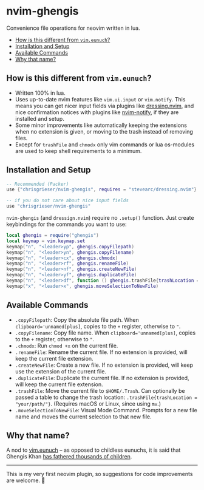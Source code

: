 # nvim-ghengis
Convenience file operations for neovim written in lua. 

<!--toc:start-->
- [How is this different from `vim.eunuch`?](#how-is-this-different-from-vimeunuch)
- [Installation and Setup](#installation-and-setup)
- [Available Commands](#available-commands)
- [Why that name?](#why-that-name)
<!--toc:end-->

## How is this different from `vim.eunuch`?
- Written 100% in lua.
- Uses up-to-date nvim features like `vim.ui.input` or `vim.notify`. This means you can get nicer input fields via plugins like [dressing.nvim](https://github.com/stevearc/dressing.nvim), and nice confirmation notices with plugins like [nvim-notify](https://github.com/rcarriga/nvim-notify), if they are installed and setup.
- Some minor improvements like automatically keeping the extensions when no extension is given, or moving to the trash instead of removing files.
- Except for `trashFile` and `chmodx` only vim commands or lua os-modules are used to keep shell requirements to a minimum. 

## Installation and Setup

```lua
-- Recommended (Packer)
use {"chrisgrieser/nvim-ghengis", requires = "stevearc/dressing.nvim"}

-- if you do not care about nice input fields
use "chrisgrieser/nvim-ghengis"
```

`nvim-ghengis` (and `dressign.nvim`) require no `.setup()` function. Just create keybindings for the commands you want to use:

```lua
local ghengis = require("ghengis")
local keymap = vim.keymap.set
keymap("n", "<leader>yp", ghengis.copyFilepath)
keymap("n", "<leader>yn", ghengis.copyFilename)
keymap("n", "<leader>cx", ghengis.chmodx)
keymap("n", "<leader>rf", ghengis.renameFile)
keymap("n", "<leader>nf", ghengis.createNewFile)
keymap("n", "<leader>yf", ghengis.duplicateFile)
keymap("n", "<leader>df", function () ghengis.trashFile{trashLocation = "your/path"} end) -- ; default '~/.Trash'. Requires macOS or Linux for `mv`.
keymap("x", "<leader>x", ghengis.moveSelectionToNewFile)
```

## Available Commands
- `.copyFilepath`: Copy the absolute file path. When `clipboard='unnamed[plus]`, copies to the `+` register, otherwise to `"`.
- `.copyFilename`: Copy file name. When `clipboard='unnamed[plus]`, copies to the `+` register, otherwise to `"`.
- `.chmodx`: Run `chmod +x` on the current file.
- `.renameFile`: Rename the current file. If no extension is provided, will keep the current file extension.
- `.createNewFile`: Create a new file. If no extension is provided, will keep use the extension of the current file.
- `.duplicateFile`: Duplicate the current file. If no extension is provided, will keep the current file extension.
- `.trashFile`: Move the current file to `$HOME/.Trash`. Can optionally be passed a table to change the trash location: `.trashFile{trashLocation = "your/path/"}`. (Requires macOS or Linux, since using `mv`.) 
- `.moveSelectionToNewFile`: Visual Mode Command. Prompts for a new file name and moves the current selection to that new file.

## Why that name?
A nod to [vim.eunuch](https://github.com/tpope/vim-eunuch) – as opposed to childless eunuchs, it is said that Ghengis Khan [has fathered thousands of children](https://allthatsinteresting.com/genghis-khan-children).

---

This is my very first neovim plugin, so suggestions for code improvements are welcome. 🙏

